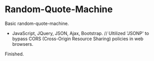 # Random-Quote-Machine
Basic random-quote-machine. 

* JavaScript, JQuery, JSON, Ajax, Bootstrap.
// Ultilized 'JSONP' to bypass CORS (Cross-Origin Resource Sharing) policies in web browsers.

Finished.
